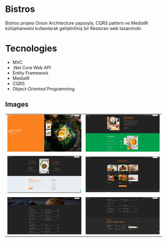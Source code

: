 # Bistros
Bistros projesi Onion Architecture yapısıyla, CQRS pattern ve MediatR kütüphanesini kullanılarak geliştirilmiş bir Restoran web tasarımıdır.
# Tecnologies
- MVC
- .Net Core Web API
- Entity Framework
- MediatR
- CQRS
- Object-Oriented Programming

## Images
|  |  |
|---------|---------|
| ![Resim 1](https://raw.githubusercontent.com/ismailtopcu/BistrosOnionCQRSMediatR/master/Presentation/Bistros.Presentation.UI/wwwroot/Bistros/1.png) | ![Resim 2](https://raw.githubusercontent.com/ismailtopcu/BistrosOnionCQRSMediatR/master/Presentation/Bistros.Presentation.UI/wwwroot/Bistros/2.png) |
|  |  |
| ![Resim 3](https://raw.githubusercontent.com/ismailtopcu/BistrosOnionCQRSMediatR/master/Presentation/Bistros.Presentation.UI/wwwroot/Bistros/3.png) | ![Resim 4](https://raw.githubusercontent.com/ismailtopcu/BistrosOnionCQRSMediatR/master/Presentation/Bistros.Presentation.UI/wwwroot/Bistros/4.png) |
|  |  |
| ![Resim 3](https://raw.githubusercontent.com/ismailtopcu/BistrosOnionCQRSMediatR/master/Presentation/Bistros.Presentation.UI/wwwroot/Bistros/5.png) | ![Resim 4](https://raw.githubusercontent.com/ismailtopcu/BistrosOnionCQRSMediatR/master/Presentation/Bistros.Presentation.UI/wwwroot/Bistros/6.png) |
